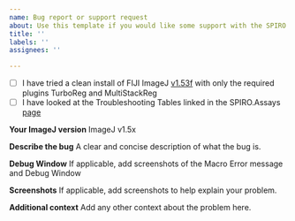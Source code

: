 ```yaml
---
name: Bug report or support request
about: Use this template if you would like some support with the SPIRO macros
title: ''
labels: ''
assignees: ''

---
```


- [ ] I have tried a clean install of FIJI ImageJ [v1.53f](https://downloads.imagej.net/fiji/archive/20220222-1217/) with only the required plugins TurboReg and MultiStackReg 
- [ ] I have looked at the Troubleshooting Tables linked in the SPIRO.Assays [page](https://github.com/jiaxuanleong/SPIRO.Assays)

**Your ImageJ version**
ImageJ v1.5x

**Describe the bug**
A clear and concise description of what the bug is.

**Debug Window**
If applicable, add screenshots of the Macro Error message and Debug Window

**Screenshots**
If applicable, add screenshots to help explain your problem.

**Additional context**
Add any other context about the problem here.
